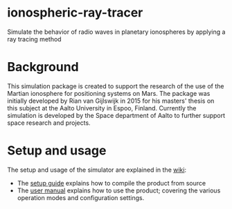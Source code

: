 # ionospheric-ray-tracer #
Simulate the behavior of radio waves in planetary ionospheres by applying a ray tracing method

# Background #
This simulation package is created to support the research of the use of the Martian ionosphere for
positioning systems on Mars. The package was initially developed by Rian van Gijlswijk in 2015 for his 
masters' thesis on this subject at the Aalto University in Espoo, Finland. Currently the simulation is
developed by the Space department of Aalto to further support space research and projects. 

# Setup and usage #
The setup and usage of the simulator are explained in the [wiki](https://github.com/AaltoSpace/ionospheric-ray-tracer/wiki/Home):
- The [setup guide](https://github.com/AaltoSpace/ionospheric-ray-tracer/wiki/Setup-guide) explains how to compile the product from source
- The [user manual](https://github.com/AaltoSpace/ionospheric-ray-tracer/wiki/User-manual) explains how to use the product; covering the various operation modes and configuration settings.
